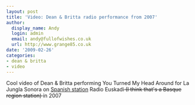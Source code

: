 ```yaml
---
layout: post
title: 'Video: Dean & Britta radio performance from 2007'
author:
  display_name: Andy
  login: admin
  email: andy@fullofwishes.co.uk
  url: http://www.grange85.co.uk
date: '2009-02-26'
categories:
- dean & britta
- video
---
```

<p>Cool video of Dean & Britta performing You Turned My Head Around for La Jungla Sonora on <ins datetime="2009-03-04T23:02:47+00:00">Spanish station</ins> Radio Euskadi<del datetime="2009-03-04T23:02:47+00:00"> (I think that's a Basque region station) </del>in 2007</p>
<p><figure class="caption "><figcaption class="caption-text"></figcaption></figure></p>
